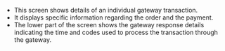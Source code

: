 - This screen shows details of an individual gateway transaction.
- It displays specific information regarding the order and the payment.
- The lower part of the screen shows the gateway response details indicating the time and codes used to process the transaction through the gateway.